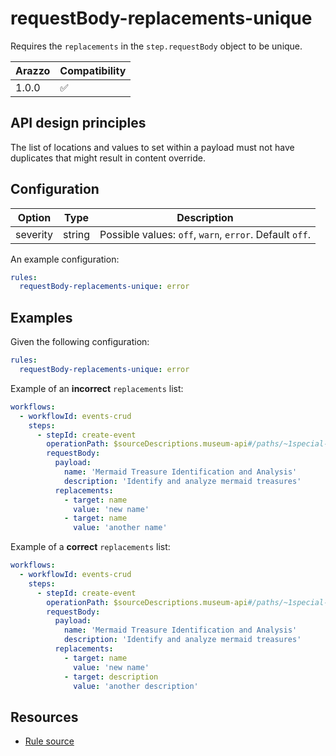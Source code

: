 # requestBody-replacements-unique

Requires the `replacements` in the `step.requestBody` object to be unique.

| Arazzo | Compatibility |
| ------ | ------------- |
| 1.0.0  | ✅            |

## API design principles

The list of locations and values to set within a payload must not have duplicates that might result in content override.

## Configuration

| Option   | Type   | Description                                             |
| -------- | ------ | ------------------------------------------------------- |
| severity | string | Possible values: `off`, `warn`, `error`. Default `off`. |

An example configuration:

```yaml
rules:
  requestBody-replacements-unique: error
```

## Examples

Given the following configuration:

```yaml
rules:
  requestBody-replacements-unique: error
```

Example of an **incorrect** `replacements` list:

```yaml Incorrect example
workflows:
  - workflowId: events-crud
    steps:
      - stepId: create-event
        operationPath: $sourceDescriptions.museum-api#/paths/~1special-events/post
        requestBody:
          payload:
            name: 'Mermaid Treasure Identification and Analysis'
            description: 'Identify and analyze mermaid treasures'
          replacements:
            - target: name
              value: 'new name'
            - target: name
              value: 'another name'
```

Example of a **correct** `replacements` list:

```yaml Correct example
workflows:
  - workflowId: events-crud
    steps:
      - stepId: create-event
        operationPath: $sourceDescriptions.museum-api#/paths/~1special-events/post
        requestBody:
          payload:
            name: 'Mermaid Treasure Identification and Analysis'
            description: 'Identify and analyze mermaid treasures'
          replacements:
            - target: name
              value: 'new name'
            - target: description
              value: 'another description'
```

## Resources

- [Rule source](https://github.com/Redocly/redocly-cli/blob/main/packages/core/src/rules/arazzo/requestBody-replacements-unique.ts)
